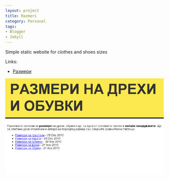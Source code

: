 ```yaml
---
layout: project
title: Razmeri
category: Personal
tags:
- Blogger
- Jekyll
---
```


Simple static website for clothes and shoes sizes

Links:

* [Размери](http://www.razmeri.com)

![Screenshot](/img/www.razmeri.com.png)

